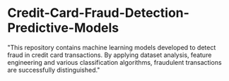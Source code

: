 # Credit-Card-Fraud-Detection-Predictive-Models
"This repository contains machine learning models developed to detect fraud in credit card transactions. By applying dataset analysis, feature engineering and various classification algorithms, fraudulent transactions are successfully distinguished."
